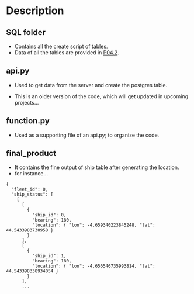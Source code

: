 # Description

## SQL folder

- Contains all the create script of tables.
- Data of all the tables are provided in [P04.2](https://github.com/prmy-t/5443-Spatial-DB-thumar/tree/main/Assignments/P04.2).

## api.py

- Used to get data from the server and create the postgres table.

- This is an older version of the code, which will get updated in upcoming projects...

## function.py

- Used as a supporting file of an api.py; to organize the code.

## final_product

- It contains the fine output of ship table after generating the location.
- for instance...

```
{
  "fleet_id": 0,
  "ship_status": [
    [
      [
        {
          "ship_id": 0,
          "bearing": 180,
          "location": { "lon": -4.659340223845248, "lat": 44.5433983730958 }
        }
      ],
      [
        {
          "ship_id": 1,
          "bearing": 180,
          "location": { "lon": -4.656546735993814, "lat": 44.543398338934054 }
        }
      ],
      ...
```
